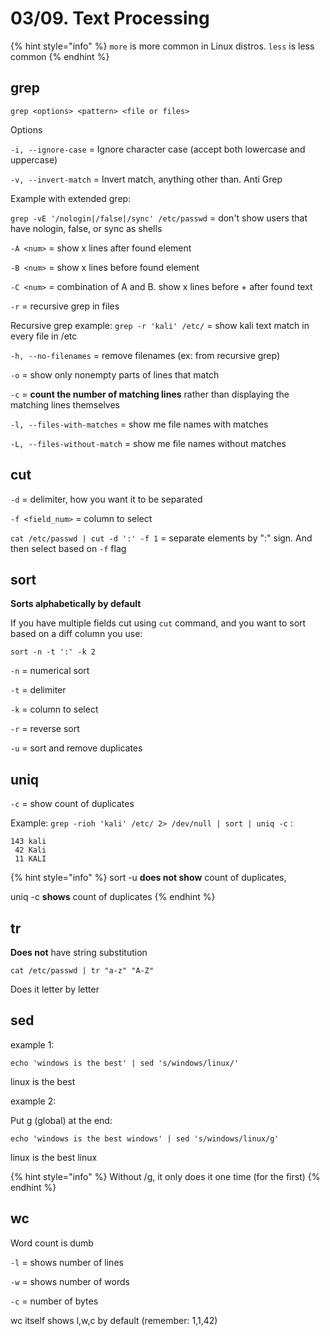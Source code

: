 # 03/09. Text Processing

{% hint style="info" %}
`more` is more common in Linux distros. `less` is less common
{% endhint %}

## grep

`grep <options> <pattern> <file or files>`

Options

`-i, --ignore-case` = Ignore character case (accept both lowercase and uppercase)

`-v, --invert-match` = Invert match, anything other than. Anti Grep

Example with extended grep:

`grep -vE '/nologin|/false|/sync' /etc/passwd` = don't show users that have nologin, false, or sync as shells

`-A <num>` = show x lines after found element

`-B <num>` = show x lines before found element

`-C <num>` = combination of A and B. show x lines before + after found text

`-r` = recursive grep in files

Recursive grep example: `grep -r 'kali' /etc/` = show kali text match in every file in /etc

`-h, --no-filenames` = remove filenames (ex: from recursive grep)

`-o` = show only nonempty parts of lines that match

`-c` = **count the number of matching lines** rather than displaying the matching lines themselves

`-l, --files-with-matches` = show me file names with matches

`-L, --files-without-match` = show me file names without matches

## cut

`-d` = delimiter, how you want it to be separated

`-f <field_num>` = column to select

`cat /etc/passwd | cut -d ':' -f 1` = separate elements by ":" sign. And then select based on `-f` flag

## sort

**Sorts alphabetically by default**

If you have multiple fields cut using `cut` command, and you want to sort based on a diff column you use:

`sort -n -t ':' -k 2`

`-n` = numerical sort

`-t` = delimiter

`-k` = column to select

`-r` = reverse sort

`-u` = sort and remove duplicates

## uniq

`-c` = show count of duplicates

Example: `grep -rioh 'kali' /etc/ 2> /dev/null | sort | uniq -c` :

```
143 kali
 42 Kali
 11 KALI
```

{% hint style="info" %}
sort -u **does not show** count of duplicates,

uniq -c **shows** count of duplicates
{% endhint %}

## tr

**Does not** have string substitution

`cat /etc/passwd | tr "a-z" "A-Z"`

Does it letter by letter

## sed

example 1:

`echo 'windows is the best' | sed 's/windows/linux/'`

linux is the best

example 2:

Put g (global) at the end:

`echo 'windows is the best windows' | sed 's/windows/linux/g'`

linux is the best linux

{% hint style="info" %}
Without /g, it only does it one time (for the first)
{% endhint %}

## wc

Word count is dumb

`-l` = shows number of lines

`-w` = shows number of words

`-c` = number of bytes

wc itself shows l,w,c by default (remember: 1,1,42)&#x20;

